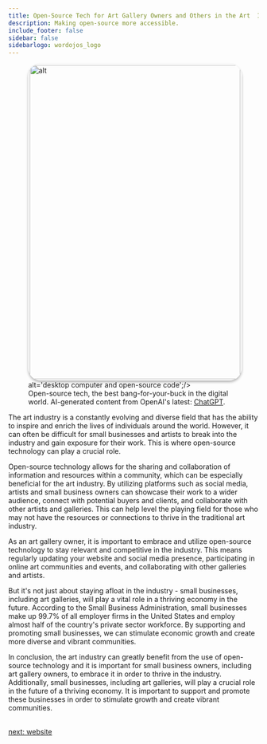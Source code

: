 ```yaml
---
title: Open-Source Tech for Art Gallery Owners and Others in the Art  Industry
description: Making open-source more accessible.
include_footer: false
sidebar: false
sidebarlogo: wordojos_logo
---
```

<figure>
    <img src='/uploads/open-source-tech.jpg' style="width: 100%;height: 630px;padding: 3px; box-shadow: 0 3px 5px rgba(0,0,0,.3);border-radius: 25px;overflow: hidden;border: none;" align="middle"; alt='alt';/> alt='desktop computer and open-source code';/>
    <figcaption>Open-source tech, the best bang-for-your-buck in the digital world.  AI-generated content from OpenAI's latest: <a href="https://openai.com/blog/chatgpt/" >ChatGPT</a>.</figcaption>
</figure>
<p>
The art industry is a constantly evolving and diverse field that has the ability to inspire and enrich the lives of individuals around the world. However, it can often be difficult for small businesses and artists to break into the industry and gain exposure for their work. This is where open-source technology can play a crucial role.

Open-source technology allows for the sharing and collaboration of information and resources within a community, which can be especially beneficial for the art industry. By utilizing platforms such as social media, artists and small business owners can showcase their work to a wider audience, connect with potential buyers and clients, and collaborate with other artists and galleries. This can help level the playing field for those who may not have the resources or connections to thrive in the traditional art industry.

As an art gallery owner, it is important to embrace and utilize open-source technology to stay relevant and competitive in the industry. This means regularly updating your website and social media presence, participating in online art communities and events, and collaborating with other galleries and artists.

But it's not just about staying afloat in the industry - small businesses, including art galleries, will play a vital role in a thriving economy in the future. According to the Small Business Administration, small businesses make up 99.7% of all employer firms in the United States and employ almost half of the country's private sector workforce. By supporting and promoting small businesses, we can stimulate economic growth and create more diverse and vibrant communities.

In conclusion, the art industry can greatly benefit from the use of open-source technology and it is important for small business owners, including art gallery owners, to embrace it in order to thrive in the industry. Additionally, small businesses, including art galleries, will play a crucial role in the future of a thriving economy. It is important to support and promote these businesses in order to stimulate growth and create vibrant communities.

<br>
<a href="https://workdojos.com/artgalleries/website">next: website</a>
<br>
</p>
